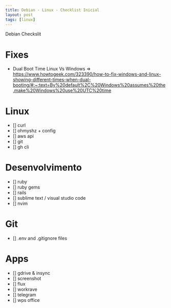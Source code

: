 ```yaml
---
title: Debian - Linux - Checklist Inicial
layout: post
tags: [linux]
---
```

Debian Checkslit

# Fixes 
- Dual Boot Time Linux Vs Windows => https://www.howtogeek.com/323390/how-to-fix-windows-and-linux-showing-different-times-when-dual-booting/#:~:text=By%20default%2C%20Windows%20assumes%20the,make%20Windows%20use%20UTC%20time

# Linux
- [] curl
- [] ohmyshz + config
- [] aws api
- [] git
- [] gh cli

# Desenvolvimento
- [] ruby
- [] ruby gems
- [] rails
- [] sublime text / visual studio code 
- [] nvim

# Git
- [] .env and .gitignore files

# Apps
- [] gdrive & insync
- [] screenshot
- [] flux
- [] workrave
- [] telegram
- [] wps office
